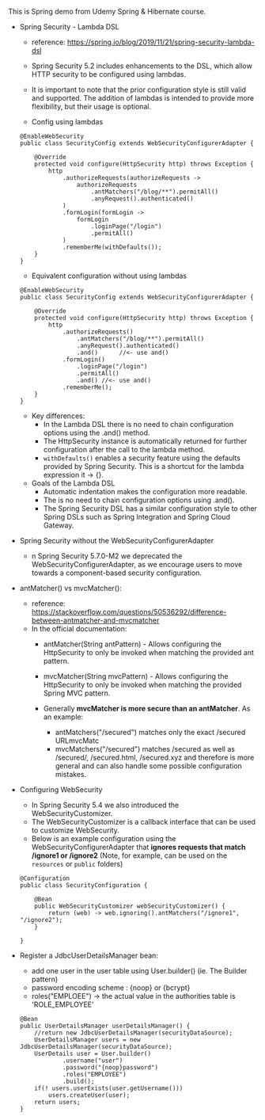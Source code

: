This is Spring demo from Udemy Spring & Hibernate course.   
-  Spring Security - Lambda DSL 
    - reference: https://spring.io/blog/2019/11/21/spring-security-lambda-dsl
    - Spring Security 5.2 includes enhancements to the DSL, which allow HTTP security to be configured using lambdas.
    - It is important to note that the prior configuration style is still valid and supported. The addition of lambdas is intended to provide more flexibility, but their usage is optional.

    - Config using lambdas
    ```
    @EnableWebSecurity
    public class SecurityConfig extends WebSecurityConfigurerAdapter {

        @Override
        protected void configure(HttpSecurity http) throws Exception {
            http
                .authorizeRequests(authorizeRequests ->
                    authorizeRequests
                        .antMatchers("/blog/**").permitAll()
                        .anyRequest().authenticated()
                )
                .formLogin(formLogin ->
                    formLogin
                        .loginPage("/login")
                        .permitAll()
                )
                .rememberMe(withDefaults());
        }
    }
    ```
    - Equivalent configuration without using lambdas
    ```
    @EnableWebSecurity
    public class SecurityConfig extends WebSecurityConfigurerAdapter {

        @Override
        protected void configure(HttpSecurity http) throws Exception {
            http
                .authorizeRequests()
                    .antMatchers("/blog/**").permitAll()
                    .anyRequest().authenticated()
                    .and()      //<- use and()
                .formLogin()
                    .loginPage("/login")
                    .permitAll()
                    .and() //<- use and()
                .rememberMe();
        }
    }
    ```
    - Key differences:
        - In the Lambda DSL there is no need to chain configuration options using the .and() method. 
        - The HttpSecurity instance is automatically returned for further configuration after the call to the lambda method.
        - `withDefaults()` enables a security feature using the defaults provided by Spring Security. This is a shortcut for the lambda expression it -> {}.
    - Goals of the Lambda DSL
        - Automatic indentation makes the configuration more readable.
        - The is no need to chain configuration options using .and().
        - The Spring Security DSL has a similar configuration style to other Spring DSLs such as Spring Integration and Spring Cloud Gateway.

- Spring Security without the WebSecurityConfigurerAdapter
    - n Spring Security 5.7.0-M2 we deprecated the WebSecurityConfigurerAdapter, as we encourage users to move towards a component-based security configuration.

- antMatcher() vs mvcMatcher():
    - reference: https://stackoverflow.com/questions/50536292/difference-between-antmatcher-and-mvcmatcher
    - In the official documentation:
        - antMatcher(String antPattern) - Allows configuring the HttpSecurity to only be invoked when matching the provided ant pattern.
        - mvcMatcher(String mvcPattern) - Allows configuring the HttpSecurity to only be invoked when matching the provided Spring MVC pattern.
        - Generally **mvcMatcher is more secure than an antMatcher**. As an example:

            - antMatchers("/secured") matches only the exact /secured URLmvcMatc
            - mvcMatchers("/secured") matches /secured as well as /secured/, /secured.html, /secured.xyz and therefore is more general and can also handle some possible configuration mistakes.

- Configuring WebSecurity
    - In Spring Security 5.4 we also introduced the WebSecurityCustomizer.
    - The WebSecurityCustomizer is a callback interface that can be used to customize WebSecurity.
    - Below is an example configuration using the WebSecurityConfigurerAdapter that **ignores requests that match /ignore1 or /ignore2** (Note, for example, can be used on the `resources` or `public` folders)

    ```
    @Configuration
    public class SecurityConfiguration {

        @Bean
        public WebSecurityCustomizer webSecurityCustomizer() {
            return (web) -> web.ignoring().antMatchers("/ignore1", "/ignore2");
        }

    }
    ```
- Register a JdbcUserDetailsManager bean: 
    - add one user in the user table using User.builder() (ie. The Builder pattern)
    - password encoding scheme : {noop} or {bcrypt}
    - roles("EMPLOEE") -> the actual value in the authorities table is 'ROLE_EMPLOYEE'

    ```
    @Bean
    public UserDetailsManager userDetailsManager() {
        //return new JdbcUserDetailsManager(securityDataSource);
    	UserDetailsManager users = new JdbcUserDetailsManager(securityDataSource);
    	UserDetails user = User.builder()
                .username("user")
                .password("{noop}password")
                .roles("EMPLOYEE")
                .build();
    	if(! users.userExists(user.getUsername()))
    		users.createUser(user);
    	return users;
    }
    ```